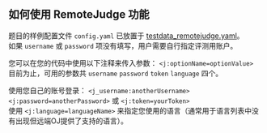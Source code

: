 ## 如何使用 RemoteJudge 功能
题目的样例配置文件 `config.yaml` 已放置于 [testdata_remotejudge.yaml](../../examples/testdata_remotejudge.yaml)。  
如果 `username` 或 `password` 项没有填写，用户需要自行指定评测用账户。  

您可以在您的代码中使用以下注释来传入参数： `<j:optionName=optionValue>`   
目前为止，可用的参数共 `username` `password` `token` `language` 四个。

使用您自己的账号登录： `<j_username:anotherUsername> <j:password=anotherPassword>` 或 `<j:token=yourToken>`  
使用 `<j:language=languageName>` 来指定您使用的语言（通常用于语言列表中没有出现但远端OJ提供了支持的语言）。  
